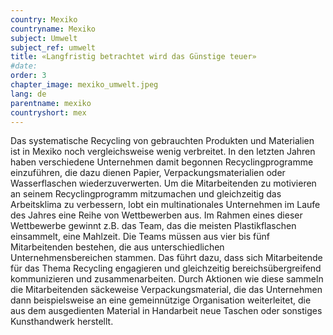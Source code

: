 ```yaml
---
country: Mexiko
countryname: Mexiko
subject: Umwelt
subject_ref: umwelt
title: «Langfristig betrachtet wird das Günstige teuer»
#date:
order: 3
chapter_image: mexiko_umwelt.jpeg
lang: de
parentname: mexiko
countryshort: mex
---
```

<div class="content" markdown="1">
Das systematische Recycling von gebrauchten Produkten und Materialien ist in Mexiko noch vergleichsweise wenig verbreitet. In den letzten Jahren haben verschiedene Unternehmen damit begonnen Recyclingprogramme einzuführen, die dazu dienen Papier, Verpackungsmaterialien oder Wasserflaschen wiederzuverwerten. Um die Mitarbeitenden zu motivieren an seinem Recyclingprogramm mitzumachen und gleichzeitig das Arbeitsklima zu verbessern, lobt ein multinationales Unternehmen im Laufe des Jahres eine Reihe von Wettbewerben aus. Im Rahmen eines dieser Wettbewerbe gewinnt z.B. das Team, das die meisten Plastikflaschen einsammelt, eine Mahlzeit. Die Teams müssen aus vier bis fünf Mitarbeitenden bestehen, die aus unterschiedlichen Unternehmensbereichen stammen. Das führt dazu, dass sich Mitarbeitende für das Thema Recycling engagieren und gleichzeitig bereichsübergreifend kommunizieren und zusammenarbeiten. Durch Aktionen wie diese sammeln die Mitarbeitenden säckeweise Verpackungsmaterial, die das Unternehmen dann beispielsweise an eine gemeinnützige Organisation weiterleitet, die aus dem ausgedienten Material in Handarbeit neue Taschen oder sonstiges Kunsthandwerk herstellt.
</div>
